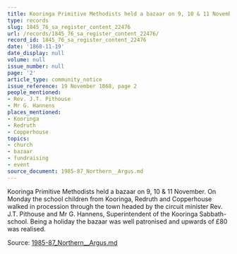```yaml
---
title: Kooringa Primitive Methodists held a bazaar on 9, 10 & 11 November.
type: records
slug: 1845_76_sa_register_content_22476
url: /records/1845_76_sa_register_content_22476/
record_id: 1845_76_sa_register_content_22476
date: '1868-11-19'
date_display: null
volume: null
issue_number: null
page: '2'
article_type: community_notice
issue_reference: 19 November 1868, page 2
people_mentioned:
- Rev. J.T. Pithouse
- Mr G. Hannens
places_mentioned:
- Kooringa
- Redruth
- Copperhouse
topics:
- church
- bazaar
- fundraising
- event
source_document: 1985-87_Northern__Argus.md
---
```


Kooringa Primitive Methodists held a bazaar on 9, 10 & 11 November.  On Monday the school children from Kooringa, Redruth and Copperhouse walked in procession through the town headed by the circuit minister Rev. J.T. Pithouse and Mr G. Hannens, Superintendent of the Kooringa Sabbath-school.  Being a holiday the bazaar was well patronised and upwards of £80 was realised.

Source: [1985-87_Northern__Argus.md](/downloads/markdown/1985-87_Northern__Argus.md)
